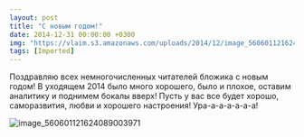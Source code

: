 ```yaml
---
layout: post
title: "С новым годом!"
date: 2014-12-31 00:00:00 +0300
img: "https://vlaim.s3.amazonaws.com/uploads/2014/12/image_560601121624089003971-300x233.jpg"
tags: [Imported]
---
```


Поздравляю всех немногочисленных читателей бложика с новым годом! В уходящем 2014 было много хорошего, было и плохое, оставим аналитику и поднимем бокалы вверх!
Пусть у вас все будет хорошо, саморазвития, любви и хорошего настроения! Ура-а-а-а-а-а-а!

![image_560601121624089003971](https://vlaim.s3.amazonaws.com/uploads/2014/12/image_560601121624089003971-300x233.jpg)